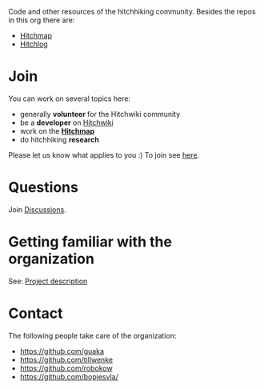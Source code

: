 Code and other resources of the hitchhiking community.
Besides the repos in this org there are:
* [Hitchmap](https://github.com/bopjesvla/hitch)
* [Hitchlog](https://github.com/flov/hitchlog-nextjs)

# Join

You can work on several topics here:
- generally **volunteer** for the Hitchwiki community
- be a **developer** on [Hitchwiki](https://hitchwiki.org/en/Main_Page)
- work on the [**Hitchmap**](https://hitchmap.com/)
- do hitchhiking **research**

Please let us know what applies to you :)
To join see [here](https://github.com/orgs/Hitchwiki/discussions/199).

# Questions
Join [Discussions](https://github.com/orgs/Hitchwiki/discussions).

# Getting familiar with the organization
See: [Project description](https://github.com/orgs/Hitchwiki/projects/1/views/1?pane=info&statusUpdateId=2918)

# Contact

The following people take care of the organization:
- https://github.com/guaka
- https://github.com/tillwenke
- https://github.com/robokow
- https://github.com/bopjesvla/
